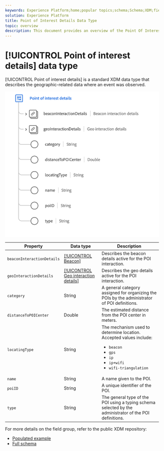 ```yaml
---
keywords: Experience Platform;home;popular topics;schema;Schema;XDM;fields;schemas;Schemas;poi;poi details;point of interest;point of interest details;datatype;data-type;data type;
solution: Experience Platform
title: Point of Interest Details Data Type
topic: overview
description: This document provides an overview of the Point Of Interest Details XDM data type.
---
```


# [!UICONTROL Point of interest details] data type

[!UICONTROL Point of interest details] is a standard XDM data type that describes the geographic-related data where an event was observed.

<img src='../images/data-types/poi-details.png' width=550 /><br />

| Property | Data type | Description |
| --- | --- | --- |
| `beaconInteractionDetails` | [[!UICONTROL Beacon]](./beacon.md) | Describes the beacon details active for the POI interaction. |
| `geoInteractionDetails` | [[!UICONTROL Geo interaction details]](./geo-interaction-details.md) | Describes the geo details active for the POI interaction. |
| `category` | String | A general category assigned for organizing the POIs by the administrator of POI definitions. |
| `distanceToPOICenter` | Double | The estimated distance from the POI center in meters. |
| `locatingType` | String | The mechanism used to determine location. Accepted values include: <ul><li>`beacon`</li><li>`gps`</li><li>`ip`</li><li>`ip+wifi`</li><li>`wifi-triangulation`</li></ul> |
| `name` | String | A name given to the POI. |
| `poiID` | String | A unique identifier of the POI. |
| `type` | String | The general type of the POI using a typing schema selected by the administrator of the POI definitions. |

For more details on the field group, refer to the public XDM repository:

* [Populated example](https://github.com/adobe/xdm/blob/master/components/datatypes/poi-detail.example.1.json)
* [Full schema](https://github.com/adobe/xdm/blob/master/components/datatypes/poi-detail.schema.json)